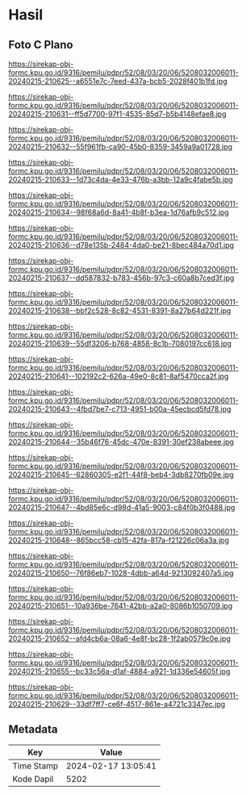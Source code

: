 # Hasil

## Foto C Plano

https://sirekap-obj-formc.kpu.go.id/9316/pemilu/pdpr/52/08/03/20/06/5208032006011-20240215-210625--a6551e7c-7eed-437a-bcb5-2028f401b1fd.jpg

https://sirekap-obj-formc.kpu.go.id/9316/pemilu/pdpr/52/08/03/20/06/5208032006011-20240215-210631--ff5d7700-97f1-4535-85d7-b5b4148efae8.jpg

https://sirekap-obj-formc.kpu.go.id/9316/pemilu/pdpr/52/08/03/20/06/5208032006011-20240215-210632--55f961fb-ca90-45b0-8359-3459a9a01728.jpg

https://sirekap-obj-formc.kpu.go.id/9316/pemilu/pdpr/52/08/03/20/06/5208032006011-20240215-210633--1d73c4da-4e33-476b-a3bb-12a9c4fabe5b.jpg

https://sirekap-obj-formc.kpu.go.id/9316/pemilu/pdpr/52/08/03/20/06/5208032006011-20240215-210634--98f68a6d-8a41-4b8f-b3ea-1d76afb9c512.jpg

https://sirekap-obj-formc.kpu.go.id/9316/pemilu/pdpr/52/08/03/20/06/5208032006011-20240215-210636--d78e135b-2484-4da0-be21-8bec484a70d1.jpg

https://sirekap-obj-formc.kpu.go.id/9316/pemilu/pdpr/52/08/03/20/06/5208032006011-20240215-210637--dd587832-b783-456b-97c3-c60a8b7ced3f.jpg

https://sirekap-obj-formc.kpu.go.id/9316/pemilu/pdpr/52/08/03/20/06/5208032006011-20240215-210638--bbf2c528-8c82-4531-8391-8a27b64d221f.jpg

https://sirekap-obj-formc.kpu.go.id/9316/pemilu/pdpr/52/08/03/20/06/5208032006011-20240215-210639--55df3206-b768-4858-8c1b-7080197cc618.jpg

https://sirekap-obj-formc.kpu.go.id/9316/pemilu/pdpr/52/08/03/20/06/5208032006011-20240215-210641--102192c2-626a-49e0-8c81-8af5470cca2f.jpg

https://sirekap-obj-formc.kpu.go.id/9316/pemilu/pdpr/52/08/03/20/06/5208032006011-20240215-210643--4fbd7be7-c713-4951-b00a-45ecbcd5fd78.jpg

https://sirekap-obj-formc.kpu.go.id/9316/pemilu/pdpr/52/08/03/20/06/5208032006011-20240215-210644--35b46f76-45dc-470e-8391-30ef238abeee.jpg

https://sirekap-obj-formc.kpu.go.id/9316/pemilu/pdpr/52/08/03/20/06/5208032006011-20240215-210645--62860305-e2f1-44f8-beb4-3db8270fb09e.jpg

https://sirekap-obj-formc.kpu.go.id/9316/pemilu/pdpr/52/08/03/20/06/5208032006011-20240215-210647--4bd85e6c-d98d-41a5-9003-c84f0b3f0488.jpg

https://sirekap-obj-formc.kpu.go.id/9316/pemilu/pdpr/52/08/03/20/06/5208032006011-20240215-210648--865bcc58-cb15-42fa-817a-f21226c06a3a.jpg

https://sirekap-obj-formc.kpu.go.id/9316/pemilu/pdpr/52/08/03/20/06/5208032006011-20240215-210650--76f86eb7-1028-4dbb-a64d-9213092407a5.jpg

https://sirekap-obj-formc.kpu.go.id/9316/pemilu/pdpr/52/08/03/20/06/5208032006011-20240215-210651--10a936be-7641-42bb-a2a0-8086b1050709.jpg

https://sirekap-obj-formc.kpu.go.id/9316/pemilu/pdpr/52/08/03/20/06/5208032006011-20240215-210652--afd4cb6a-08a6-4e8f-bc28-1f2ab0579c0e.jpg

https://sirekap-obj-formc.kpu.go.id/9316/pemilu/pdpr/52/08/03/20/06/5208032006011-20240215-210655--bc33c56a-d1af-4884-a921-1d336e54605f.jpg

https://sirekap-obj-formc.kpu.go.id/9316/pemilu/pdpr/52/08/03/20/06/5208032006011-20240215-210629--33df7ff7-ce6f-4517-861e-a4721c3347ec.jpg


## Metadata

| Key        | Value               |
| ---------- | ------------------- |
| Time Stamp | 2024-02-17 13:05:41 |
| Kode Dapil | 5202                |



